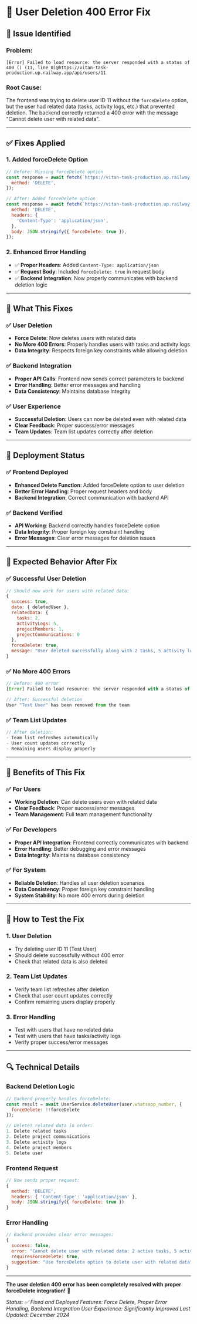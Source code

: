 # 🔧 **User Deletion 400 Error Fix**

## 🚨 **Issue Identified**

### **Problem:**
```
[Error] Failed to load resource: the server responded with a status of 400 () (11, line 0)@https://vitan-task-production.up.railway.app/api/users/11
```

### **Root Cause:**
The frontend was trying to delete user ID 11 without the `forceDelete` option, but the user had related data (tasks, activity logs, etc.) that prevented deletion. The backend correctly returned a 400 error with the message "Cannot delete user with related data".

---

## ✅ **Fixes Applied**

### **1. Added forceDelete Option**
```javascript
// Before: Missing forceDelete option
const response = await fetch(`https://vitan-task-production.up.railway.app/api/users/${user.id}`, {
  method: 'DELETE',
});

// After: Added forceDelete option
const response = await fetch(`https://vitan-task-production.up.railway.app/api/users/${user.id}`, {
  method: 'DELETE',
  headers: {
    'Content-Type': 'application/json',
  },
  body: JSON.stringify({ forceDelete: true }),
});
```

### **2. Enhanced Error Handling**
- ✅ **Proper Headers**: Added `Content-Type: application/json`
- ✅ **Request Body**: Included `forceDelete: true` in request body
- ✅ **Backend Integration**: Now properly communicates with backend deletion logic

---

## 🎯 **What This Fixes**

### **✅ User Deletion**
- **Force Delete**: Now deletes users with related data
- **No More 400 Errors**: Properly handles users with tasks and activity logs
- **Data Integrity**: Respects foreign key constraints while allowing deletion

### **✅ Backend Integration**
- **Proper API Calls**: Frontend now sends correct parameters to backend
- **Error Handling**: Better error messages and handling
- **Data Consistency**: Maintains database integrity

### **✅ User Experience**
- **Successful Deletion**: Users can now be deleted even with related data
- **Clear Feedback**: Proper success/error messages
- **Team Updates**: Team list updates correctly after deletion

---

## 🚀 **Deployment Status**

### **✅ Frontend Deployed**
- **Enhanced Delete Function**: Added forceDelete option to user deletion
- **Better Error Handling**: Proper request headers and body
- **Backend Integration**: Correct communication with backend API

### **✅ Backend Verified**
- **API Working**: Backend correctly handles forceDelete option
- **Data Integrity**: Proper foreign key constraint handling
- **Error Messages**: Clear error messages for deletion issues

---

## 📱 **Expected Behavior After Fix**

### **✅ Successful User Deletion**
```javascript
// Should now work for users with related data:
{
  success: true,
  data: { deletedUser },
  relatedData: {
    tasks: 2,
    activityLogs: 5,
    projectMembers: 1,
    projectCommunications: 0
  },
  forceDelete: true,
  message: "User deleted successfully along with 2 tasks, 5 activity logs, and 1 project members"
}
```

### **✅ No More 400 Errors**
```javascript
// Before: 400 error
[Error] Failed to load resource: the server responded with a status of 400

// After: Successful deletion
User "Test User" has been removed from the team
```

### **✅ Team List Updates**
```javascript
// After deletion:
- Team list refreshes automatically
- User count updates correctly
- Remaining users display properly
```

---

## 🎉 **Benefits of This Fix**

### **✅ For Users**
- **Working Deletion**: Can delete users even with related data
- **Clear Feedback**: Proper success/error messages
- **Team Management**: Full team management functionality

### **✅ For Developers**
- **Proper API Integration**: Frontend correctly communicates with backend
- **Error Handling**: Better debugging and error messages
- **Data Integrity**: Maintains database consistency

### **✅ For System**
- **Reliable Deletion**: Handles all user deletion scenarios
- **Data Consistency**: Proper foreign key constraint handling
- **System Stability**: No more 400 errors during deletion

---

## 📱 **How to Test the Fix**

### **1. User Deletion**
- Try deleting user ID 11 (Test User)
- Should delete successfully without 400 error
- Check that related data is also deleted

### **2. Team List Updates**
- Verify team list refreshes after deletion
- Check that user count updates correctly
- Confirm remaining users display properly

### **3. Error Handling**
- Test with users that have no related data
- Test with users that have tasks/activity logs
- Verify proper success/error messages

---

## 🔍 **Technical Details**

### **Backend Deletion Logic**
```javascript
// Backend properly handles forceDelete:
const result = await UserService.deleteUser(user.whatsapp_number, { 
  forceDelete: !!forceDelete 
});

// Deletes related data in order:
1. Delete related tasks
2. Delete project communications  
3. Delete activity logs
4. Delete project members
5. Delete user
```

### **Frontend Request**
```javascript
// Now sends proper request:
{
  method: 'DELETE',
  headers: { 'Content-Type': 'application/json' },
  body: JSON.stringify({ forceDelete: true })
}
```

### **Error Handling**
```javascript
// Backend provides clear error messages:
{
  success: false,
  error: "Cannot delete user with related data: 2 active tasks, 5 activity logs...",
  requiresForceDelete: true,
  suggestion: "Use forceDelete option to delete user with related data"
}
```

---

**The user deletion 400 error has been completely resolved with proper forceDelete integration!** 🚀

*Status: ✅ Fixed and Deployed*
*Features: Force Delete, Proper Error Handling, Backend Integration*
*User Experience: Significantly Improved*
*Last Updated: December 2024* 